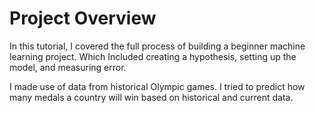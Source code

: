 # Project Overview

In this tutorial, I covered the full process of building a beginner machine learning project. Which Included creating a hypothesis, setting up the model, and measuring error.

I made use of data from historical Olympic games. I tried to predict how many medals a country will win based on historical and current data.
